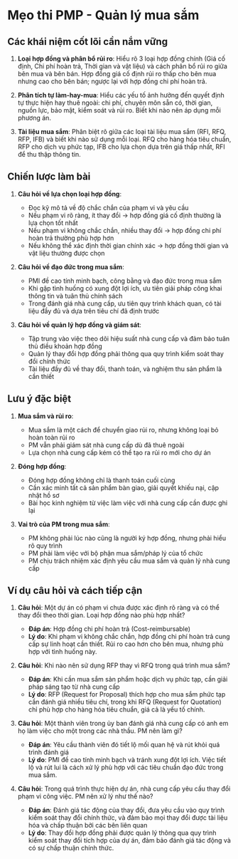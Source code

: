 # Mẹo thi PMP - Quản lý mua sắm

## Các khái niệm cốt lõi cần nắm vững
1. **Loại hợp đồng và phân bổ rủi ro**: Hiểu rõ 3 loại hợp đồng chính (Giá cố định, Chi phí hoàn trả, Thời gian và vật liệu) và cách phân bổ rủi ro giữa bên mua và bên bán. Hợp đồng giá cố định rủi ro thấp cho bên mua nhưng cao cho bên bán; ngược lại với hợp đồng chi phí hoàn trả.

2. **Phân tích tự làm-hay-mua**: Hiểu các yếu tố ảnh hưởng đến quyết định tự thực hiện hay thuê ngoài: chi phí, chuyên môn sẵn có, thời gian, nguồn lực, bảo mật, kiểm soát và rủi ro. Biết khi nào nên áp dụng mỗi phương án.

3. **Tài liệu mua sắm**: Phân biệt rõ giữa các loại tài liệu mua sắm (RFI, RFQ, RFP, IFB) và biết khi nào sử dụng mỗi loại. RFQ cho hàng hóa tiêu chuẩn, RFP cho dịch vụ phức tạp, IFB cho lựa chọn dựa trên giá thấp nhất, RFI để thu thập thông tin.

## Chiến lược làm bài
1. **Câu hỏi về lựa chọn loại hợp đồng**:
   - Đọc kỹ mô tả về độ chắc chắn của phạm vi và yêu cầu
   - Nếu phạm vi rõ ràng, ít thay đổi → hợp đồng giá cố định thường là lựa chọn tốt nhất
   - Nếu phạm vi không chắc chắn, nhiều thay đổi → hợp đồng chi phí hoàn trả thường phù hợp hơn
   - Nếu không thể xác định thời gian chính xác → hợp đồng thời gian và vật liệu thường được chọn

2. **Câu hỏi về đạo đức trong mua sắm**:
   - PMI đề cao tính minh bạch, công bằng và đạo đức trong mua sắm
   - Khi gặp tình huống có xung đột lợi ích, ưu tiên giải pháp công khai thông tin và tuân thủ chính sách
   - Trong đánh giá nhà cung cấp, ưu tiên quy trình khách quan, có tài liệu đầy đủ và dựa trên tiêu chí đã định trước

3. **Câu hỏi về quản lý hợp đồng và giám sát**:
   - Tập trung vào việc theo dõi hiệu suất nhà cung cấp và đảm bảo tuân thủ điều khoản hợp đồng
   - Quản lý thay đổi hợp đồng phải thông qua quy trình kiểm soát thay đổi chính thức
   - Tài liệu đầy đủ về thay đổi, thanh toán, và nghiệm thu sản phẩm là cần thiết

## Lưu ý đặc biệt
1. **Mua sắm và rủi ro**: 
   - Mua sắm là một cách để chuyển giao rủi ro, nhưng không loại bỏ hoàn toàn rủi ro
   - PM vẫn phải giám sát nhà cung cấp dù đã thuê ngoài
   - Lựa chọn nhà cung cấp kém có thể tạo ra rủi ro mới cho dự án

2. **Đóng hợp đồng**: 
   - Đóng hợp đồng không chỉ là thanh toán cuối cùng
   - Cần xác minh tất cả sản phẩm bàn giao, giải quyết khiếu nại, cập nhật hồ sơ
   - Bài học kinh nghiệm từ việc làm việc với nhà cung cấp cần được ghi lại

3. **Vai trò của PM trong mua sắm**: 
   - PM không phải lúc nào cũng là người ký hợp đồng, nhưng phải hiểu rõ quy trình
   - PM phải làm việc với bộ phận mua sắm/pháp lý của tổ chức
   - PM chịu trách nhiệm xác định yêu cầu mua sắm và quản lý nhà cung cấp

## Ví dụ câu hỏi và cách tiếp cận
1. **Câu hỏi**: Một dự án có phạm vi chưa được xác định rõ ràng và có thể thay đổi theo thời gian. Loại hợp đồng nào phù hợp nhất?
   - **Đáp án**: Hợp đồng chi phí hoàn trả (Cost-reimbursable)
   - **Lý do**: Khi phạm vi không chắc chắn, hợp đồng chi phí hoàn trả cung cấp sự linh hoạt cần thiết. Rủi ro cao hơn cho bên mua, nhưng phù hợp với tình huống này.

2. **Câu hỏi**: Khi nào nên sử dụng RFP thay vì RFQ trong quá trình mua sắm?
   - **Đáp án**: Khi cần mua sắm sản phẩm hoặc dịch vụ phức tạp, cần giải pháp sáng tạo từ nhà cung cấp
   - **Lý do**: RFP (Request for Proposal) thích hợp cho mua sắm phức tạp cần đánh giá nhiều tiêu chí, trong khi RFQ (Request for Quotation) chỉ phù hợp cho hàng hóa tiêu chuẩn, giá cả là yếu tố chính.

3. **Câu hỏi**: Một thành viên trong ủy ban đánh giá nhà cung cấp có anh em họ làm việc cho một trong các nhà thầu. PM nên làm gì?
   - **Đáp án**: Yêu cầu thành viên đó tiết lộ mối quan hệ và rút khỏi quá trình đánh giá
   - **Lý do**: PMI đề cao tính minh bạch và tránh xung đột lợi ích. Việc tiết lộ và rút lui là cách xử lý phù hợp với các tiêu chuẩn đạo đức trong mua sắm.

4. **Câu hỏi**: Trong quá trình thực hiện dự án, nhà cung cấp yêu cầu thay đổi phạm vi công việc. PM nên xử lý như thế nào?
   - **Đáp án**: Đánh giá tác động của thay đổi, đưa yêu cầu vào quy trình kiểm soát thay đổi chính thức, và đảm bảo mọi thay đổi được tài liệu hóa và chấp thuận bởi các bên liên quan
   - **Lý do**: Thay đổi hợp đồng phải được quản lý thông qua quy trình kiểm soát thay đổi tích hợp của dự án, đảm bảo đánh giá tác động và có sự chấp thuận chính thức. 
